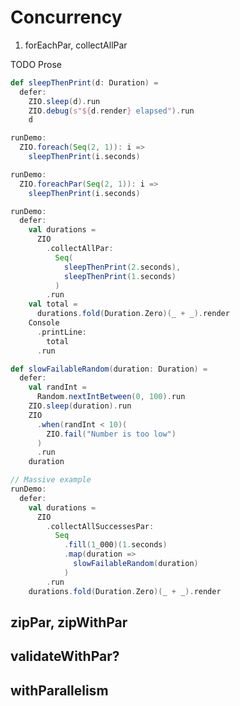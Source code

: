# Concurrency

1. forEachPar, collectAllPar

TODO Prose

```scala mdoc
def sleepThenPrint(d: Duration) =
  defer:
    ZIO.sleep(d).run
    ZIO.debug(s"${d.render} elapsed").run
    d
```

```scala mdoc
runDemo:
  ZIO.foreach(Seq(2, 1)): i =>
    sleepThenPrint(i.seconds)
```

```scala mdoc
runDemo:
  ZIO.foreachPar(Seq(2, 1)): i =>
    sleepThenPrint(i.seconds)
```


```scala mdoc
runDemo:
  defer:
    val durations =
      ZIO
        .collectAllPar:
          Seq(
            sleepThenPrint(2.seconds),
            sleepThenPrint(1.seconds)
          )
        .run
    val total =
      durations.fold(Duration.Zero)(_ + _).render
    Console
      .printLine:
        total
      .run
```



```scala mdoc
def slowFailableRandom(duration: Duration) =
  defer:
    val randInt =
      Random.nextIntBetween(0, 100).run
    ZIO.sleep(duration).run
    ZIO
      .when(randInt < 10)(
        ZIO.fail("Number is too low")
      )
      .run
    duration

// Massive example
runDemo:
  defer:
    val durations =
      ZIO
        .collectAllSuccessesPar:
          Seq
            .fill(1_000)(1.seconds)
            .map(duration =>
              slowFailableRandom(duration)
            )
        .run
    durations.fold(Duration.Zero)(_ + _).render
```

## zipPar, zipWithPar

## validateWithPar?

## withParallelism
